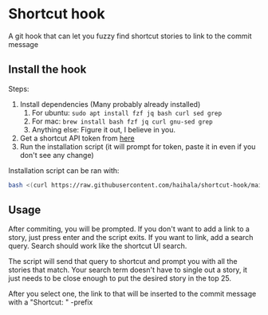 # Shortcut hook

A git hook that can let you fuzzy find shortcut stories to link to the commit message

## Install the hook

Steps:

1. Install dependencies (Many probably already installed)
   1. For ubuntu: `sudo apt install fzf jq bash curl sed grep`
   2. For mac: `brew install bash fzf jq curl gnu-sed grep`
   3. Anything else: Figure it out, I believe in you.
2. Get a shortcut API token from [here](https://app.shortcut.com/settings/account/api-tokens)
3. Run the installation script (it will prompt for token, paste it in even if you don't see any change)

Installation script can be ran with:

```bash
bash <(curl https://raw.githubusercontent.com/haihala/shortcut-hook/main/install.sh)
```

## Usage

After commiting, you will be prompted. If you don't want to add a link to a
story, just press enter and the script exits. If you want to link, add a search
query. Search should work like the shortcut UI search.

The script will send that query to shortcut and prompt you with all the stories
that match. Your search term doesn't have to single out a story, it just
needs to be close enough to put the desired story in the top 25.

After you select one, the link to that will be inserted to the commit message
with a "Shortcut: " -prefix
